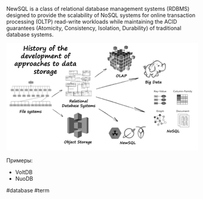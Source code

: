 NewSQL is a class of relational database management systems (RDBMS) designed to provide the scalability of NoSQL systems for online transaction processing (OLTP) read-write workloads while maintaining the ACID guarantees (Atomicity, Consistency, Isolation, Durability) of traditional database systems.

![](history-of-development-of-approaches-to-data-storage.jpeg)

Примеры:
- VoltDB
- NuoDB

#database #term